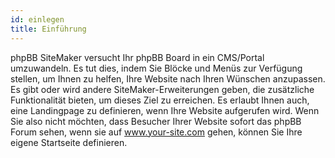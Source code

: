 ```yaml
---
id: einlegen
title: Einführung
---
```


phpBB SiteMaker versucht Ihr phpBB Board in ein CMS/Portal umzuwandeln. Es tut dies, indem Sie Blöcke und Menüs zur Verfügung stellen, um Ihnen zu helfen, Ihre Website nach Ihren Wünschen anzupassen. Es gibt oder wird andere SiteMaker-Erweiterungen geben, die zusätzliche Funktionalität bieten, um dieses Ziel zu erreichen. Es erlaubt Ihnen auch, eine Landingpage zu definieren, wenn Ihre Website aufgerufen wird. Wenn Sie also nicht möchten, dass Besucher Ihrer Website sofort das phpBB Forum sehen, wenn sie auf www.your-site.com gehen, können Sie Ihre eigene Startseite definieren.